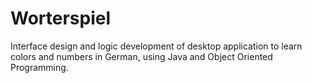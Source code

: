 # Worterspiel
Interface design and logic development of desktop application to learn colors
and numbers in German, using Java and Object Oriented Programming.
